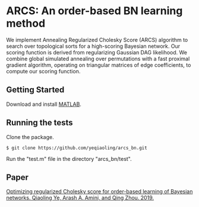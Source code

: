 # ARCS: An order-based BN learning method
We implement Annealing Regularized Cholesky Score (ARCS) algorithm to search over topological sorts for a high-scoring Bayesian network. Our scoring function is derived from regularizing Gaussian DAG likelihood. We combine global simulated annealing over permutations with a fast proximal gradient algorithm, operating on triangular matrices of edge coefficients, to compute our scoring function. 

## Getting Started
Download and install [MATLAB](https://www.mathworks.com/downloads/).

## Running the tests
Clone the package.
```
$ git clone https://github.com/yeqiaoling/arcs_bn.git
```

Run the "test.m" file in the directory "arcs_bn/test". 

## Paper
[Optimizing regularized Cholesky score for order-based learning of Bayesian networks. Qiaoling Ye, Arash A. Amini, and Qing Zhou. 2019.](https://arxiv.org/abs/1904.12360)

